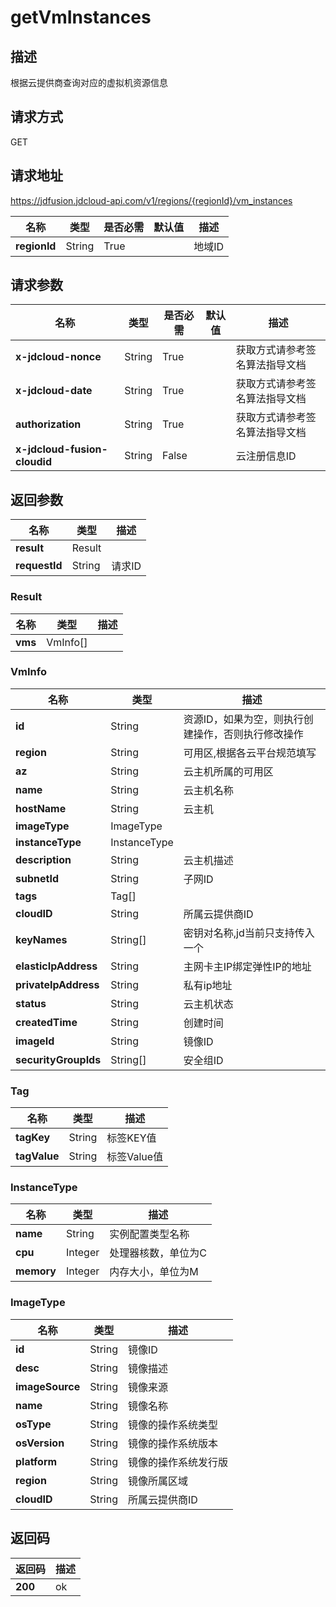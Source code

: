 # getVmInstances


## 描述
根据云提供商查询对应的虚拟机资源信息

## 请求方式
GET

## 请求地址
https://jdfusion.jdcloud-api.com/v1/regions/{regionId}/vm_instances

|名称|类型|是否必需|默认值|描述|
|---|---|---|---|---|
|**regionId**|String|True| |地域ID|

## 请求参数
|名称|类型|是否必需|默认值|描述|
|---|---|---|---|---|
|**x-jdcloud-nonce**|String|True| |获取方式请参考签名算法指导文档|
|**x-jdcloud-date**|String|True| |获取方式请参考签名算法指导文档|
|**authorization**|String|True| |获取方式请参考签名算法指导文档|
|**x-jdcloud-fusion-cloudid**|String|False| |云注册信息ID|


## 返回参数
|名称|类型|描述|
|---|---|---|
|**result**|Result| |
|**requestId**|String|请求ID|

### Result
|名称|类型|描述|
|---|---|---|
|**vms**|VmInfo[]| |
### VmInfo
|名称|类型|描述|
|---|---|---|
|**id**|String|资源ID，如果为空，则执行创建操作，否则执行修改操作|
|**region**|String|可用区,根据各云平台规范填写|
|**az**|String|云主机所属的可用区|
|**name**|String|云主机名称|
|**hostName**|String|云主机|
|**imageType**|ImageType| |
|**instanceType**|InstanceType| |
|**description**|String|云主机描述|
|**subnetId**|String|子网ID|
|**tags**|Tag[]| |
|**cloudID**|String|所属云提供商ID|
|**keyNames**|String[]|密钥对名称,jd当前只支持传入一个|
|**elasticIpAddress**|String|主网卡主IP绑定弹性IP的地址|
|**privateIpAddress**|String|私有ip地址|
|**status**|String|云主机状态|
|**createdTime**|String|创建时间|
|**imageId**|String|镜像ID|
|**securityGroupIds**|String[]|安全组ID|
### Tag
|名称|类型|描述|
|---|---|---|
|**tagKey**|String|标签KEY值|
|**tagValue**|String|标签Value值|
### InstanceType
|名称|类型|描述|
|---|---|---|
|**name**|String|实例配置类型名称|
|**cpu**|Integer|处理器核数，单位为C|
|**memory**|Integer|内存大小，单位为M|
### ImageType
|名称|类型|描述|
|---|---|---|
|**id**|String|镜像ID|
|**desc**|String|镜像描述|
|**imageSource**|String|镜像来源|
|**name**|String|镜像名称|
|**osType**|String|镜像的操作系统类型|
|**osVersion**|String|镜像的操作系统版本|
|**platform**|String|镜像的操作系统发行版|
|**region**|String|镜像所属区域|
|**cloudID**|String|所属云提供商ID|

## 返回码
|返回码|描述|
|---|---|
|**200**|ok|
